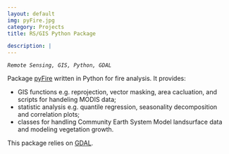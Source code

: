 ```yaml
---
layout: default
img: pyFire.jpg
category: Projects
title: RS/GIS Python Package

description: |
---
```

_`Remote Sensing, GIS, Python, GDAL`_

Package [pyFire](https://github.com/guoliu/pyFire) written in Python for fire analysis. It provides: 

* GIS functions e.g. reprojection, vector masking, area cacluation, and scripts for handeling MODIS data;
* statistic analysis e.g. quantile regression, seasonality decomposition and correlation plots; 
* classes for handling Community Earth System Model landsurface data and modeling vegetation growth. 

This package relies on [GDAL](http://www.gdal.org/).    

